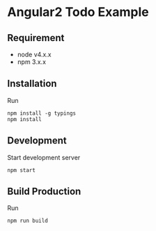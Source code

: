 # Angular2 Todo Example

## Requirement
* node v4.x.x
* npm 3.x.x

## Installation
Run

    npm install -g typings
    npm install

## Development
Start development server

    npm start

## Build Production
Run

    npm run build
